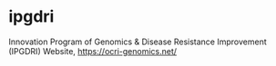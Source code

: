 # ipgdri
 Innovation Program of Genomics & Disease Resistance Improvement (IPGDRI) Website, https://ocri-genomics.net/
